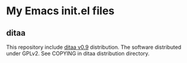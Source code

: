 # My Emacs init.el files

## ditaa
This repository include [ditaa v0.9](http://ditaa.sourceforge.net/) distribution. The software distributed under GPLv2. See COPYING in ditaa distribution directory.
